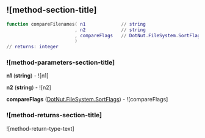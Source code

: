 ## ![method-section-title]


```lua
function compareFilenames( n1             // string
                         , n2             // string
                         , compareFlags   // DotNut.FileSystem.SortFlags
                         )
// returns: integer
```


### ![method-parameters-section-title]

**n1** (**string**) - ![n1]

**n2** (**string**) - ![n2]

**compareFlags** ([DotNut.FileSystem.SortFlags](../../../DotNut/FileSystem/SortFlags.md)) - ![compareFlags]

### ![method-returns-section-title]

![method-return-type-text]

